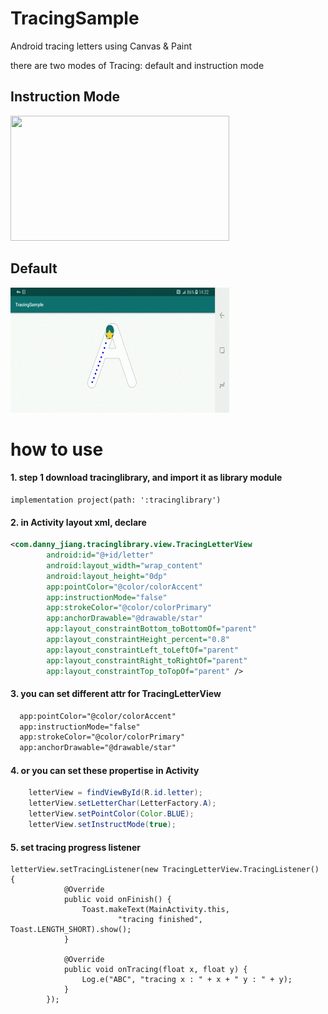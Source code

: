 # TracingSample
Android tracing letters using Canvas & Paint

there are two modes of Tracing: default and instruction mode

## Instruction Mode

<img src='https://github.com/McoyJiang/TracingSample/blob/master/images/ins2.gif' width='350' height='200'>

## Default

<img src='https://github.com/McoyJiang/TracingSample/blob/master/images/unins.gif' width='350' height='200'>


# how to use
#### 1. step 1 download tracinglibrary, and import it as library module

```
implementation project(path: ':tracinglibrary')
```

#### 2. in Activity layout xml, declare 
```xml
<com.danny_jiang.tracinglibrary.view.TracingLetterView
        android:id="@+id/letter"
        android:layout_width="wrap_content"
        android:layout_height="0dp"
        app:pointColor="@color/colorAccent"
        app:instructionMode="false"
        app:strokeColor="@color/colorPrimary"
        app:anchorDrawable="@drawable/star"
        app:layout_constraintBottom_toBottomOf="parent"
        app:layout_constraintHeight_percent="0.8"
        app:layout_constraintLeft_toLeftOf="parent"
        app:layout_constraintRight_toRightOf="parent"
        app:layout_constraintTop_toTopOf="parent" />
```
#### 3. you can set different attr for TracingLetterView
```xml
  app:pointColor="@color/colorAccent"
  app:instructionMode="false"
  app:strokeColor="@color/colorPrimary"
  app:anchorDrawable="@drawable/star"
```  
#### 4. or you can set these propertise in Activity

```java
    letterView = findViewById(R.id.letter);
    letterView.setLetterChar(LetterFactory.A);
    letterView.setPointColor(Color.BLUE);
    letterView.setInstructMode(true);    
```

#### 5. set tracing progress listener
```
letterView.setTracingListener(new TracingLetterView.TracingListener() {
            @Override
            public void onFinish() {
                Toast.makeText(MainActivity.this,
                        "tracing finished", Toast.LENGTH_SHORT).show();
            }

            @Override
            public void onTracing(float x, float y) {
                Log.e("ABC", "tracing x : " + x + " y : " + y);
            }
        });
```
